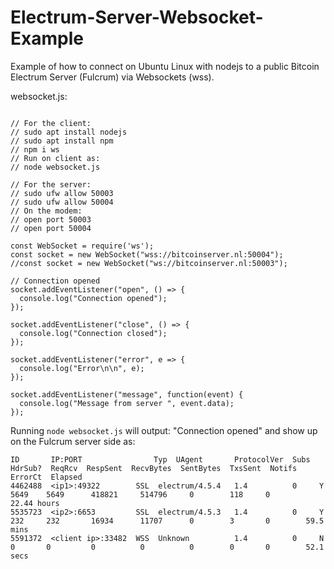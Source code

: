# Electrum-Server-Websocket-Example
Example of how to connect on Ubuntu Linux with nodejs to a public Bitcoin Electrum Server (Fulcrum) via Websockets (wss).

websocket.js:

```

// For the client:
// sudo apt install nodejs
// sudo apt install npm
// npm i ws
// Run on client as:
// node websocket.js

// For the server:
// sudo ufw allow 50003
// sudo ufw allow 50004
// On the modem:
// open port 50003
// open port 50004

const WebSocket = require('ws');
const socket = new WebSocket("wss://bitcoinserver.nl:50004");
//const socket = new WebSocket("ws://bitcoinserver.nl:50003");

// Connection opened
socket.addEventListener("open", () => {
  console.log("Connection opened");
});

socket.addEventListener("close", () => {
  console.log("Connection closed");
});

socket.addEventListener("error", e => {
  console.log("Error\n\n", e);
});

socket.addEventListener("message", function(event) {
  console.log("Message from server ", event.data);
});
```                                                    

Running `node websocket.js` will output: "Connection opened" and show up on the Fulcrum server side as:

```
ID       IP:PORT                Typ  UAgent       ProtocolVer  Subs  HdrSub?  ReqRcv  RespSent  RecvBytes  SentBytes  TxsSent  Notifs  ErrorCt  Elapsed
4462488  <ip1>:49322        SSL  electrum/4.5.4   1.4          0     Y        5649    5649      418821     514796     0        118     0        22.44 hours
5535723  <ip2>:6653         SSL  electrum/4.5.3   1.4          0     Y        232     232       16934      11707      0        3       0        59.5 mins
5591372  <client ip>:33482  WSS  Unknown          1.4          0     N        0       0         0          0          0        0       0        52.1 secs
```
